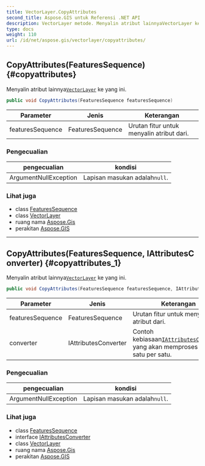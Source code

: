 ```yaml
---
title: VectorLayer.CopyAttributes
second_title: Aspose.GIS untuk Referensi .NET API
description: VectorLayer metode. Menyalin atribut lainnyaVectorLayer ke yang ini.
type: docs
weight: 110
url: /id/net/aspose.gis/vectorlayer/copyattributes/
---
```

## CopyAttributes(FeaturesSequence) {#copyattributes}

Menyalin atribut lainnya[`VectorLayer`](../) ke yang ini.

```csharp
public void CopyAttributes(FeaturesSequence featuresSequence)
```

| Parameter | Jenis | Keterangan |
| --- | --- | --- |
| featuresSequence | FeaturesSequence | Urutan fitur untuk menyalin atribut dari. |

### Pengecualian

| pengecualian | kondisi |
| --- | --- |
| ArgumentNullException | Lapisan masukan adalah`null`. |

### Lihat juga

* class [FeaturesSequence](../../featuressequence/)
* class [VectorLayer](../)
* ruang nama [Aspose.Gis](../../vectorlayer/)
* perakitan [Aspose.GIS](../../../)

---

## CopyAttributes(FeaturesSequence, IAttributesConverter) {#copyattributes_1}

Menyalin atribut lainnya[`VectorLayer`](../) ke yang ini.

```csharp
public void CopyAttributes(FeaturesSequence featuresSequence, IAttributesConverter converter)
```

| Parameter | Jenis | Keterangan |
| --- | --- | --- |
| featuresSequence | FeaturesSequence | Urutan fitur untuk menyalin atribut dari. |
| converter | IAttributesConverter | Contoh kebiasaan[`IAttributesConverter`](../../iattributesconverter/) yang akan memproses atribut satu per satu. |

### Pengecualian

| pengecualian | kondisi |
| --- | --- |
| ArgumentNullException | Lapisan masukan adalah`null`. |

### Lihat juga

* class [FeaturesSequence](../../featuressequence/)
* interface [IAttributesConverter](../../iattributesconverter/)
* class [VectorLayer](../)
* ruang nama [Aspose.Gis](../../vectorlayer/)
* perakitan [Aspose.GIS](../../../)


